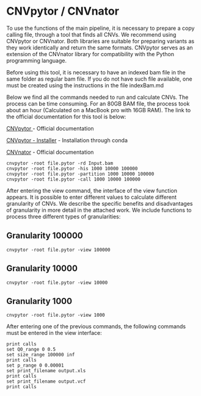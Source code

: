 #  CNVpytor / CNVnator

To use the functions of the main pipeline, it is necessary to prepare a copy calling file, through a tool that finds all CNVs. We recommend using CNVpytor or CNVnator. Both libraries are suitable for preparing variants as they work identically and return the same formats. CNVpytor serves as an extension of the CNVnator library for compatibility with the Python programming language.



Before using this tool, it is necessary to have an indexed bam file in the same folder as regular bam file. If you do not have such file available, one must be created using the instructions in the file indexBam.md



Below we find all the commands needed to run and calculate CNVs. The process can be time consuming. For an 80GB BAM file, the process took about an hour (Calculated on a MacBook pro with 16GB RAM). The link to the official documentation for this tool is below:



[CNVpytor ](https://github.com/abyzovlab/CNVpytor)- Official documentation

[CNVpytor - Installer](https://anaconda.org/bioconda/cnvpytor) - Installation through conda

[CNVnator](https://github.com/abyzovlab/CNVnator) - Official documentation



```
cnvpytor -root file.pytor -rd Input.bam
cnvpytor -root file.pytor -his 1000 10000 100000
cnvpytor -root file.pytor -partition 1000 10000 100000
cnvpytor -root file.pytor -call 1000 10000 100000
```



After entering the view command, the interface of the view function appears. It is possible to enter different values to calculate different granularity of CNVs. We describe the specific benefits and disadvantages of granularity in more detail in the attached work. We include functions to process three different types of granularities:



## **Granularity 100000**

```
cnvpytor -root file.pytor -view 100000
```



## Granularity 10000

```
cnvpytor -root file.pytor -view 10000
```



## Granularity 1000

```
cnvpytor -root file.pytor -view 1000
```



After entering one of the previous commands, the following commands must be entered in the view interface:

```
print calls
set Q0_range 0 0.5
set size_range 100000 inf
print calls
set p_range 0 0.00001
set print_filename output.xls
print calls
set print_filename output.vcf
print calls
```

